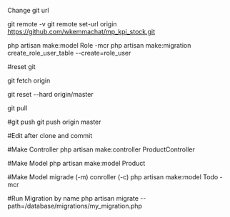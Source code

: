 Change git url 

git remote -v 
git remote set-url origin https://github.com/wkemmachat/mp_kpi_stock.git




php artisan make:model Role -mcr
php artisan make:migration create_role_user_table --create=role_user


#reset git 

git fetch origin

git reset --hard origin/master

git pull


#git push
git push origin master 


#Edit after clone and commit 

#Make Controller
php artisan make:controller ProductController

#Make Model
php artisan make:model Product

#Make Model migrade (-m) conroller (-c) 
php artisan make:model Todo -mcr

#Run Migration by name
php artisan migrate --path=/database/migrations/my_migration.php

